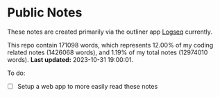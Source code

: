 # Public Notes

These notes are created primarily via the outliner app [Logseq](https://github.com/logseq/logseq) currently.

This repo contain 171098 words, which represents 12.00% of my coding related notes (1426068 words), and 1.19% of my total notes (12974010 words). **Last updated:** 2023-10-31 19:00:01. 

To do:

- [ ] Setup a web app to more easily read these notes
